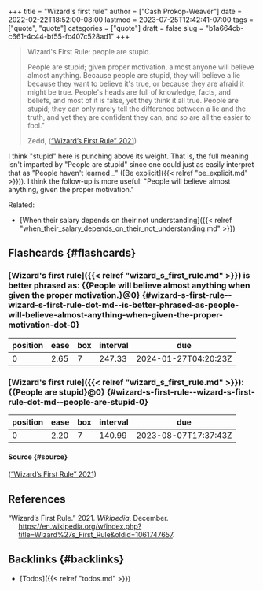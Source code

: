 +++
title = "Wizard's first rule"
author = ["Cash Prokop-Weaver"]
date = 2022-02-22T18:52:00-08:00
lastmod = 2023-07-25T12:42:41-07:00
tags = ["quote", "quote"]
categories = ["quote"]
draft = false
slug = "b1a664cb-c661-4c44-bf55-fc407c528ad1"
+++

> Wizard's First Rule: people are stupid.
>
> People are stupid; given proper motivation, almost anyone will believe almost anything. Because people are stupid, they will believe a lie because they want to believe it's true, or because they are afraid it might be true. People's heads are full of knowledge, facts, and beliefs, and most of it is false, yet they think it all true. People are stupid; they can only rarely tell the difference between a lie and the truth, and yet they are confident they can, and so are all the easier to fool."
>
> Zedd, (<a href="#citeproc_bib_item_1">“Wizard’s First Rule” 2021</a>)

I think "stupid" here is punching above its weight. That is, the full meaning isn't imparted by "People are stupid" since one could just as easily interpret that as "People haven't learned <span class="underline">_</span>" ([Be explicit]({{< relref "be_explicit.md" >}})). I think the follow-up is more useful: "People will believe almost anything, given the proper motivation."

Related:

-   [When their salary depends on their not understanding]({{< relref "when_their_salary_depends_on_their_not_understanding.md" >}})


## Flashcards {#flashcards}


### [Wizard's first rule]({{< relref "wizard_s_first_rule.md" >}}) is better phrased as: {{People will believe almost anything when given the proper motivation.}@0} {#wizard-s-first-rule--wizard-s-first-rule-dot-md--is-better-phrased-as-people-will-believe-almost-anything-when-given-the-proper-motivation-dot-0}

| position | ease | box | interval | due                  |
|----------|------|-----|----------|----------------------|
| 0        | 2.65 | 7   | 247.33   | 2024-01-27T04:20:23Z |


### [Wizard's first rule]({{< relref "wizard_s_first_rule.md" >}}): {{People are stupid}@0} {#wizard-s-first-rule--wizard-s-first-rule-dot-md--people-are-stupid-0}

| position | ease | box | interval | due                  |
|----------|------|-----|----------|----------------------|
| 0        | 2.20 | 7   | 140.99   | 2023-08-07T17:37:43Z |


#### Source {#source}

(<a href="#citeproc_bib_item_1">“Wizard’s First Rule” 2021</a>)

## References

<style>.csl-entry{text-indent: -1.5em; margin-left: 1.5em;}</style><div class="csl-bib-body">
  <div class="csl-entry"><a id="citeproc_bib_item_1"></a>“Wizard’s First Rule.” 2021. <i>Wikipedia</i>, December. <a href="https://en.wikipedia.org/w/index.php?title=Wizard%27s_First_Rule&oldid=1061747657">https://en.wikipedia.org/w/index.php?title=Wizard%27s_First_Rule&#38;oldid=1061747657</a>.</div>
</div>


## Backlinks {#backlinks}

-   [Todos]({{< relref "todos.md" >}})
